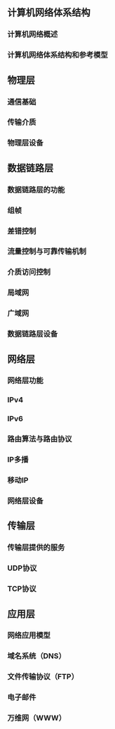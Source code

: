 ## 计算机网络体系结构

### 计算机网络概述

### 计算机网络体系结构和参考模型

## 物理层

### 通信基础

### 传输介质

### 物理层设备

## 数据链路层

### 数据链路层的功能

### 组帧

### 差错控制

### 流量控制与可靠传输机制

### 介质访问控制

### 局域网

### 广域网

### 数据链路层设备

## 网络层

### 网络层功能

### IPv4

### IPv6

### 路由算法与路由协议

### IP多播

### 移动IP

### 网络层设备

## 传输层

### 传输层提供的服务

### UDP协议

### TCP协议

## 应用层

### 网络应用模型

### 域名系统（DNS）

### 文件传输协议（FTP）

### 电子邮件

### 万维网（WWW）



